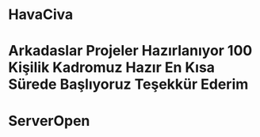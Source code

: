 # HavaCiva
# Arkadaslar Projeler Hazırlanıyor 100 Kişilik Kadromuz Hazır En Kısa Sürede Başlıyoruz Teşekkür Ederim
# ServerOpen

